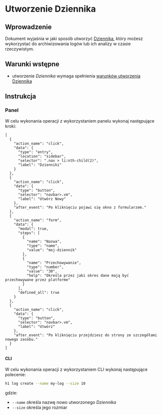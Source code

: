 # Utworzenie Dziennika

## Wprowadzenie

Dokument wyjaśnia w jaki sposób utworzyć [Dziennika](/resource/storage/log-archive.md), który możesz wykorzystać do
archiwizowania logów lub ich analizy w czasie rzeczywistym.

## Warunki wstępne

* utworzenie *Dziennika* wymaga spełnienia [warunków utworzenia Dziennika](/resource/storage/log-archive.md#utworzenie)

## Instrukcja

### Panel

W celu wykonania operacji z wykorzystaniem panelu wykonaj następujące kroki:

```guide
[
  {
    "action_name": "click",
    "data": {
      "type": "entry",
      "location": "sidebar",
      "selector": ".nav > li:nth-child(2)",
      "label": "Dzienniki"
    }
  },
  {
    "action_name": "click",
    "data": {
      "type": "button",
      "selector": "navbar>.vm",
      "label": "Utwórz Nowy"
    },
    "after_event": "Po kliknięciu pojawi się okno z formularzem."
  },
  {
    "action_name": "form",
    "data": {
      "modal": true,
      "steps": [
        {
          "name": "Nazwa",
          "type": "name",
          "value": "moj-dziennik"
        },
        {
          "name": "Przechowywanie",
          "type": "number",
          "value": "30",
          "help": "Określa przez jaki okres dane mają być przechowywane przez platforme"
        }
      ],
      "defined_all": true
    }
  },
  {
    "action_name": "click",
    "data": {
      "type": "button",
      "selector": "navbar>.vm",
      "label": "Utwórz"
    },
    "after_event": "Po kliknięciu przejdziesz do strony ze szczegółami nowego zasobu."
  }
]
```


#### CLI

W celu wykonania operacji z wykorzystaniem CLI wykonaj następujące polecenie:

```bash
h1 log create --name my-log --size 10
```

gdzie:

 * ```--name``` określa nazwę nowo utworzonego *Dziennika*
 * ```--size``` określa jego rozmiar

<!-- Szczegółowe dane są dostępne w dokumentacji polecenia [CLI="log create"]. -->